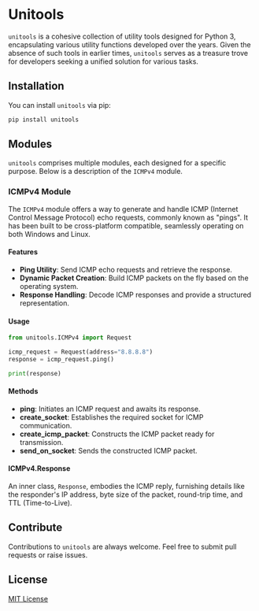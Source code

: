 
# Unitools

`unitools` is a cohesive collection of utility tools designed for Python 3, encapsulating various utility functions developed over the years. Given the absence of such tools in earlier times, `unitools` serves as a treasure trove for developers seeking a unified solution for various tasks.

## Installation

You can install `unitools` via pip:
```bash
pip install unitools
```


## Modules

`unitools` comprises multiple modules, each designed for a specific purpose. Below is a description of the `ICMPv4` module.

### ICMPv4 Module

The `ICMPv4` module offers a way to generate and handle ICMP (Internet Control Message Protocol) echo requests, commonly known as "pings". It has been built to be cross-platform compatible, seamlessly operating on both Windows and Linux.

#### Features

- **Ping Utility**: Send ICMP echo requests and retrieve the response.
- **Dynamic Packet Creation**: Build ICMP packets on the fly based on the operating system.
- **Response Handling**: Decode ICMP responses and provide a structured representation.

#### Usage

```python
from unitools.ICMPv4 import Request

icmp_request = Request(address="8.8.8.8")
response = icmp_request.ping()

print(response)
```

#### Methods
-   **ping**: Initiates an ICMP request and awaits its response.
-   **create_socket**: Establishes the required socket for ICMP communication.
-   **create_icmp_packet**: Constructs the ICMP packet ready for transmission.
-   **send_on_socket**: Sends the constructed ICMP packet.

#### ICMPv4.Response

An inner class, `Response`, embodies the ICMP reply, furnishing details like the responder's IP address, byte size of the packet, round-trip time, and TTL (Time-to-Live).

## Contribute

Contributions to `unitools` are always welcome. Feel free to submit pull requests or raise issues.

## License
[MIT License](https://github.com/MrTwister96/unitools/blob/main/LICENSE)